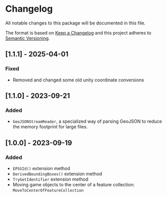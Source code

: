 # Changelog

All notable changes to this package will be documented in this file.

The format is based on [Keep a Changelog](http://keepachangelog.com/en/1.0.0/)
and this project adheres to [Semantic Versioning](http://semver.org/spec/v2.0.0.html).

## [1.1.1] - 2025-04-01

### Fixed

- Removed and changed some old unity coordinate conversions

## [1.1.0] - 2023-09-21

### Added

- `GeoJSONStreamReader`, a specialized way of parsing GeoJSON to reduce the memory footprint for large files.

## [1.0.0] - 2023-09-19

### Added

- `EPSGId()` extension method
- `DerivedBoundingBoxes()` extension method
- `TryGetIdentifier` extension method
- Moving game objects to the center of a feature collection: `MoveToCenterOfFeatureCollection`